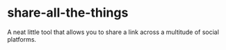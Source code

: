 share-all-the-things
====================

A neat little tool that allows you to share a link across a multitude of social platforms.